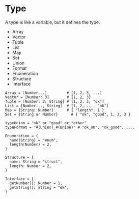 # Type

A type is like a variable, but it defines the type.

- Array
- Vector
- Tuple
- List
- Map
- Set
- Union
- Format
- Enumeration
- Structure
- Interface

```flos
Array = [Number...]         # [1, 2, 3, ...]
Vector = [Number: 3]        # [1, 2, 3]
Tuple = [Number: 3, String] # [1, 2, 3, "ok"]
List = [Number..., String]  # [1, 2, ..., "ok"]
Map = {String: Number}      # { "length": 1 }
Set = {String or Number}      # { "ok", "good", 1, 2, 3 }

typeUnion = "ok" or "good" or "other"
typeFormat = "#(Union)_#(Union)" # "ok_ok", "ok_good", ...,

Enumeration = {
  name(String) = "enum",
  length(Number) = 2,
}

Structure = {
  name: String = "struct",
  length: Number = 2,
}

Interface = {
  getNumber(): Number = 1,
  getString(): String = "ok",
}
```
